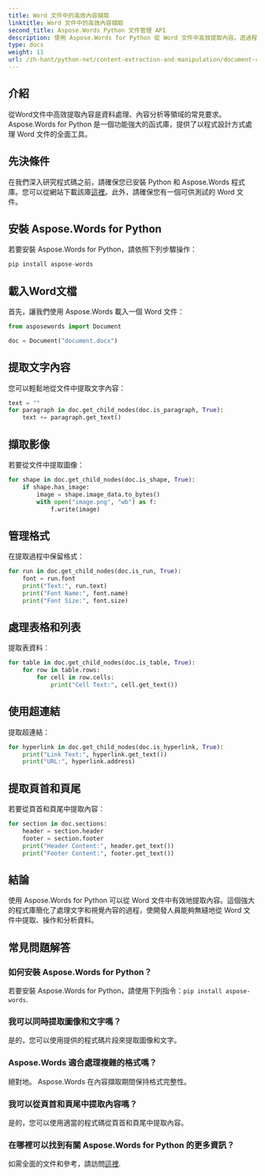 ```yaml
---
title: Word 文件中的高效內容擷取
linktitle: Word 文件中的高效內容擷取
second_title: Aspose.Words Python 文件管理 API
description: 使用 Aspose.Words for Python 從 Word 文件中高效提取內容。透過程式碼範例逐步學習。
type: docs
weight: 11
url: /zh-hant/python-net/content-extraction-and-manipulation/document-content-extraction/
---
```


## 介紹

從Word文件中高效提取內容是資料處理、內容分析等領域的常見要求。 Aspose.Words for Python 是一個功能強大的函式庫，提供了以程式設計方式處理 Word 文件的全面工具。

## 先決條件

在我們深入研究程式碼之前，請確保您已安裝 Python 和 Aspose.Words 程式庫。您可以從網站下載該庫[這裡](https://releases.aspose.com/words/python/)。此外，請確保您有一個可供測試的 Word 文件。

## 安裝 Aspose.Words for Python

若要安裝 Aspose.Words for Python，請依照下列步驟操作：

```python
pip install aspose-words
```

## 載入Word文檔

首先，讓我們使用 Aspose.Words 載入一個 Word 文件：

```python
from asposewords import Document

doc = Document("document.docx")
```

## 提取文字內容

您可以輕鬆地從文件中提取文字內容：

```python
text = ""
for paragraph in doc.get_child_nodes(doc.is_paragraph, True):
    text += paragraph.get_text()
```

## 擷取影像

若要從文件中提取圖像：

```python
for shape in doc.get_child_nodes(doc.is_shape, True):
    if shape.has_image:
        image = shape.image_data.to_bytes()
        with open("image.png", "wb") as f:
            f.write(image)
```

## 管理格式

在提取過程中保留格式：

```python
for run in doc.get_child_nodes(doc.is_run, True):
    font = run.font
    print("Text:", run.text)
    print("Font Name:", font.name)
    print("Font Size:", font.size)
```

## 處理表格和列表

提取表資料：

```python
for table in doc.get_child_nodes(doc.is_table, True):
    for row in table.rows:
        for cell in row.cells:
            print("Cell Text:", cell.get_text())
```

## 使用超連結

提取超連結：

```python
for hyperlink in doc.get_child_nodes(doc.is_hyperlink, True):
    print("Link Text:", hyperlink.get_text())
    print("URL:", hyperlink.address)
```

## 提取頁首和頁尾

若要從頁首和頁尾中提取內容：

```python
for section in doc.sections:
    header = section.header
    footer = section.footer
    print("Header Content:", header.get_text())
    print("Footer Content:", footer.get_text())
```

## 結論

使用 Aspose.Words for Python 可以從 Word 文件中有效地提取內容。這個強大的程式庫簡化了處理文字和視覺內容的過程，使開發人員能夠無縫地從 Word 文件中提取、操作和分析資料。

## 常見問題解答

### 如何安裝 Aspose.Words for Python？

若要安裝 Aspose.Words for Python，請使用下列指令：`pip install aspose-words`.

### 我可以同時提取圖像和文字嗎？

是的，您可以使用提供的程式碼片段來提取圖像和文字。

### Aspose.Words 適合處理複雜的格式嗎？

絕對地。 Aspose.Words 在內容擷取期間保持格式完整性。

### 我可以從頁首和頁尾中提取內容嗎？

是的，您可以使用適當的程式碼從頁首和頁尾中提取內容。

### 在哪裡可以找到有關 Aspose.Words for Python 的更多資訊？

如需全面的文件和參考，請訪問[這裡](https://reference.aspose.com/words/python-net/).